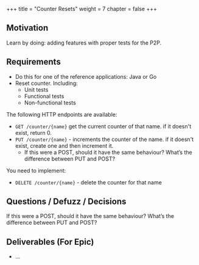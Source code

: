 +++
title = "Counter Resets"
weight = 7
chapter = false
+++

## Motivation

Learn by doing: adding features with proper tests for the P2P.

## Requirements

* Do this for one of the reference applications: Java or Go
* Reset counter. Including:
  * Unit tests
  * Functional tests
  * Non-functional tests

The following HTTP endpoints are available:
* `GET /counter/{name}`  get the current counter of that name. if it doesn't exist, return 0.
* `PUT /counter/{name}` - increments the counter of the name. if it doesn't exist, create one and then increment it.
  * If this were a POST, should it have the same behaviour? What’s the difference between PUT and POST?


You need to implement:
* `DELETE /counter/{name}` - delete the counter for that name


## Questions / Defuzz / Decisions

If this were a POST, should it have the same behaviour? What’s the difference between PUT and POST?

## Deliverables (For Epic)

- ...
